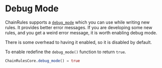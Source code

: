 # Debug Mode

ChainRules supports a [`debug_mode`](@ref) which you can use while writing new rules.
It provides better error messages.
If you are developing some new rules, and you get a weird error message,
it is worth enabling debug mode.

There is some overhead to having it enabled, so it is disabled by default.

To enable redefine the `debug_mode()` function to return `true`.
```julia
ChainRulesCore.debug_mode() = true
```
